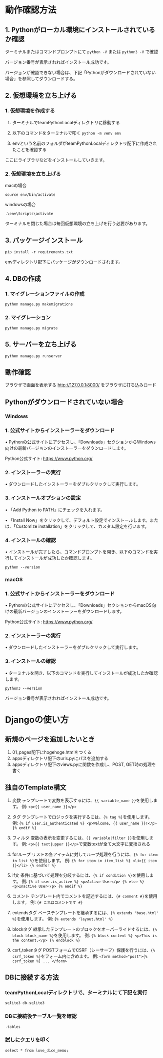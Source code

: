 # 動作確認方法

## 1. Pythonがローカル環境にインストールされているか確認

ターミナルまたはコマンドプロンプトにて
`python -V`
または
`python3 -V`
で確認

バージョン番号が表示されればインストール成功です。

バージョンが確認できない場合は、下記「Pythonがダウンロードされていない場合」を参照してダウンロードする。

## 2. 仮想環境を立ち上げる

### 1. 仮想環境を作成する

1. ターミナルでteamPythonLocalディレクトリに移動する

2. 以下のコマンドをターミナルで叩く
`python -m venv env`

3. envという名前のフォルダがteamPythonLocalディレクトリ配下に作成されたことを確認する

ここにライブラリなどをインストールしていきます。

### 2. 仮想環境を立ち上げる

macの場合

`source env/bin/activate`

windowsの場合

`.\env\Scripts\activate`

ターミナルを閉じた場合は毎回仮想環境の立ち上げを行う必要があります。

## 3. パッケージインストール

`pip install -r requirements.txt`

envディレクトリ配下にパッケージがダウンロードされます。

## 4. DBの作成

### 1. マイグレーションファイルの作成

`python manage.py makemigrations`

### 2. マイグレーション

`python manage.py migrate`

## 5. サーバーを立ち上げる

`python manage.py runserver`

## 動作確認
ブラウザで画面を表示する
http://127.0.0.1:8000/
をブラウザに打ち込みロード

## Pythonがダウンロードされていない場合

### Windows

### 1.	公式サイトからインストーラーをダウンロード

•	Pythonの公式サイトにアクセスし、「Downloads」セクションからWindows向けの最新バージョンのインストーラーをダウンロードします。
	
Python公式サイト: https://www.python.org/

### 2.	インストーラーの実行

•	ダウンロードしたインストーラーをダブルクリックして実行します。

### 3.	インストールオプションの設定

•	「Add Python to PATH」にチェックを入れます。

•	「Install Now」をクリックして、デフォルト設定でインストールします。または、「Customize installation」をクリックして、カスタム設定を行います。

### 4.	インストールの確認

•	インストールが完了したら、コマンドプロンプトを開き、以下のコマンドを実行してインストールが成功したか確認します。

`python --version`

### macOS

### 1.	公式サイトからインストーラーをダウンロード
•	Pythonの公式サイトにアクセスし、「Downloads」セクションからmacOS向けの最新バージョンのインストーラーをダウンロードします。

Python公式サイト: https://www.python.org/

### 2.	インストーラーの実行
•	ダウンロードしたインストーラーをダブルクリックして実行します。

### 3.	インストールの確認
•	ターミナルを開き、以下のコマンドを実行してインストールが成功したか確認します。

`python3 --version`

バージョン番号が表示されればインストール成功です。


# Djangoの使い方

## 新規のページを追加したいとき
1. 01_pages配下にhogehoge.htmlをつくる
2. appsディレクトリ配下のurls.pyにパスを追加する
3. appsディレクトリ配下のviews.pyに関数を作成し、POST, GET時の処理を書く

## 独自のTemplate構文

1. 変数
   テンプレートで変数を表示するには、`{{ variable_name }}`を使用します。
   例: `<p>{{ user_name }}</p>`

2. タグ
   テンプレートでロジックを実行するには、`{% tag %}`を使用します。
   例: `{% if user.is_authenticated %} <p>Welcome, {{ user_name }}!</p> {% endif %}`

3. フィルタ
   変数の表示を変更するには、`{{ variable|filter }}`を使用します。
   例: `<p>{{ text|upper }}</p>`で変数textが全て大文字に変換される

4. forループ
   リストの各アイテムに対してループ処理を行うには、`{% for item in list %}`を使用します。
   例: `{% for item in item_list %} <li>{{ item }}</li> {% endfor %}`

5. if文
   条件に基づいて処理を分岐するには、`{% if condition %}`を使用します。
   例: `{% if user.is_active %} <p>Active User</p> {% else %} <p>Inactive User</p> {% endif %}`

6. コメント
   テンプレート内でコメントを記述するには、`{# comment #}`を使用します。
   例: `{# これはコメントです #}`


7. extendsタグ
   ベーステンプレートを継承するには、`{% extends 'base.html' %}`を使用します。
   例: `{% extends 'layout.html' %}`

8. blockタグ
   継承したテンプレートのブロックをオーバーライドするには、`{% block block_name %}`を使用します。
   例: `{% block content %} <p>This is the content.</p> {% endblock %}`

9. csrf_tokenタグ
    POSTフォームでCSRF（シーサーフ）保護を行うには、`{% csrf_token %}`をフォーム内に含めます。
    例: `<form method="post">{% csrf_token %} ... </form>`


## DBに接続する方法

### teamPythonLocalディレクトリで、ターミナルにて下記を実行
`sqlite3 db.sqlite3`

### DBに接続後テーブル一覧を確認
`.tables`

### 試しにクエリを叩く
`select * from love_dice_memo;`